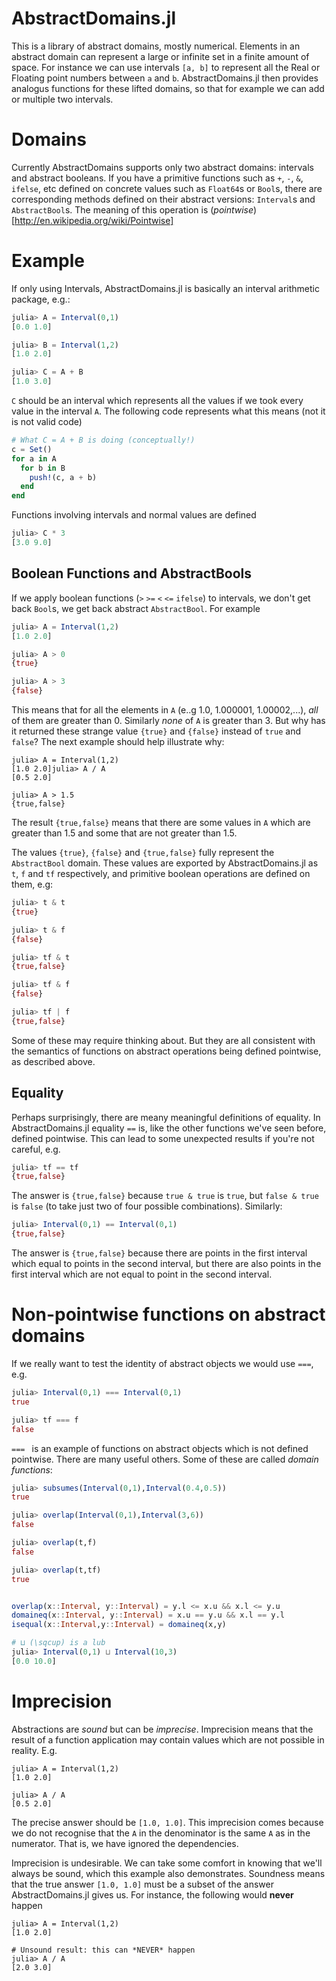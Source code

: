 # AbstractDomains.jl

This is a library of abstract domains, mostly numerical.   Elements in an abstract domain can represent a large or infinite set in a finite amount of space.  For instance we can use intervals `[a, b]` to represent all the Real or Floating point numbers between `a` and `b`.  AbstractDomains.jl then provides analogus functions for these lifted domains, so that for example we can add or multiple two intervals.

# Domains

Currently AbstractDomains supports only two abstract domains: intervals and abstract booleans.  If you have a primitive functions such as `+`, `-`, `&`, `ifelse`, etc defined on concrete values such as `Float64`s or `Bool`s, there are corresponding methods defined on their abstract versions: `Interval`s and `AbstractBool`s.  The meaning of this operation is (*pointwise*)[http://en.wikipedia.org/wiki/Pointwise]

# Example

If only using Intervals, AbstractDomains.jl is basically an interval arithmetic package, e.g.:

```julia
julia> A = Interval(0,1)
[0.0 1.0]

julia> B = Interval(1,2)
[1.0 2.0]

julia> C = A + B
[1.0 3.0]
```

`C` should be an interval which represents all the values if we took every value in the interval `A`.  The following code represents what this means (not it is not valid code)

```julia
# What C = A + B is doing (conceptually!)
c = Set()
for a in A
  for b in B
    push!(c, a + b)
  end
end
```

Functions involving intervals and normal values are defined
```julia
julia> C * 3
[3.0 9.0]
```

## Boolean Functions and AbstractBools

If we apply boolean functions (`>` `>=` `<` `<=` `ifelse`) to intervals, we don't get back `Bool`s, we get back abstract `AbstractBool`.  For example

```julia
julia> A = Interval(1,2)
[1.0 2.0]

julia> A > 0
{true}

julia> A > 3
{false}
```

This means that for all the elements in `A` (e..g 1.0, 1.000001, 1.00002,...), *all* of them are greater than 0.  Similarly _none_ of `A` is greater than 3. But why has it returned these strange value `{true}` and `{false}` instead of `true` and `false`?  The next example should help illustrate why:

```
julia> A = Interval(1,2)
[1.0 2.0]julia> A / A
[0.5 2.0]

julia> A > 1.5
{true,false}
```

The result `{true,false}` means that there are some values in `A` which are greater than 1.5 and some that are not greater than 1.5.

The values `{true}`, `{false}` and `{true,false}` fully represent the `AbstractBool` domain.  These values are exported by AbstractDomains.jl as `t`, `f` and `tf` respectively, and primitive boolean operations are defined on them, e.g:

```julia
julia> t & t
{true}

julia> t & f
{false}

julia> tf & t
{true,false}

julia> tf & f
{false}

julia> tf | f
{true,false}
```

Some of these may require thinking about.  But they are all consistent with the semantics of functions on abstract operations being defined pointwise, as described above.

## Equality
Perhaps surprisingly, there are meany meaningful definitions of equality.  In AbstractDomains.jl equality `==` is, like the other functions we've seen before, defined pointwise.  This can lead to some unexpected results if you're not careful, e.g.

```julia
julia> tf == tf
{true,false}

```

The answer is `{true,false}` because `true & true` is `true`, but `false & true` is `false` (to take just two of four possible combinations).  Similarly:

```julia
julia> Interval(0,1) == Interval(0,1)
{true,false}
```

The answer is `{true,false}` because there are points in the first interval which equal to points in the second interval, but there are also points in the first interval which are not equal to point in the second interval.

# Non-pointwise functions on abstract domains
If we really want to test the identity of abstract objects we would use `===`, e.g.

```julia
julia> Interval(0,1) === Interval(0,1)
true

julia> tf === f
false
```


`=== ` is an example of functions on abstract objects which is not defined pointwise.  There are many useful others.  Some of these are called *domain functions*:

```julia
julia> subsumes(Interval(0,1),Interval(0.4,0.5))
true

julia> overlap(Interval(0,1),Interval(3,6))
false

julia> overlap(t,f)
false

julia> overlap(t,tf)
true


overlap(x::Interval, y::Interval) = y.l <= x.u && x.l <= y.u
domaineq(x::Interval, y::Interval) = x.u == y.u && x.l == y.l
isequal(x::Interval,y::Interval) = domaineq(x,y)

# ⊔ (\sqcup) is a lub
julia> Interval(0,1) ⊔ Interval(10,3)
[0.0 10.0]
```

# Imprecision

Abstractions are *sound* but can be *imprecise*.  Imprecision means that the result of a function application may contain values which are not possible in reality. E.g.

```
julia> A = Interval(1,2)
[1.0 2.0]

julia> A / A
[0.5 2.0]
```

The precise answer should be `[1.0, 1.0]`.  This imprecision comes because we do not recognise that the `A` in the denominator is the same `A` as in the numerator.  That is, we have ignored the dependencies.

Imprecision is undesirable.  We can take some comfort in knowing that we'll always be sound, which this example also demonstrates.  Soundness means that the true answer `[1.0, 1.0]` must be a subset of the answer AbstractDomains.jl gives us.  For instance, the following would __never__ happen

```
julia> A = Interval(1,2)
[1.0 2.0]

# Unsound result: this can *NEVER* happen
julia> A / A
[2.0 3.0]
```